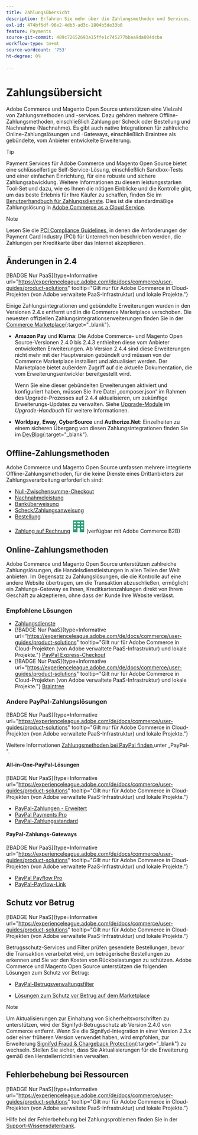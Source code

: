 ```yaml
---
title: Zahlungsübersicht
description: Erfahren Sie mehr über die Zahlungsmethoden und Services, die nativ in Adobe Commerce und Magento Open Source unterstützt werden.
exl-id: 474bf6df-96e2-4db3-ad3c-1804b5de33b0
feature: Payments
source-git-commit: 489c72652693a15ffe1c745277bbaa9da084dcba
workflow-type: tm+mt
source-wordcount: '753'
ht-degree: 0%

---
```


# Zahlungsübersicht

Adobe Commerce und Magento Open Source unterstützen eine Vielzahl von Zahlungsmethoden und -services. Dazu gehören mehrere Offline-Zahlungsmethoden, einschließlich Zahlung per Scheck oder Bestellung und Nachnahme (Nachnahme). Es gibt auch native Integrationen für zahlreiche Online-Zahlungslösungen und -Gateways, einschließlich Braintree als gebündelte, vom Anbieter entwickelte Erweiterung.

>[!TIP]
>
>Payment Services für Adobe Commerce und Magento Open Source bietet eine schlüsselfertige Self-Service-Lösung, einschließlich Sandbox-Tests und einer einfachen Einrichtung, für eine robuste und sichere Zahlungsabwicklung. Weitere Informationen zu diesem leistungsstarken Tool-Set und dazu, wie es Ihnen die nötigen Einblicke und die Kontrolle gibt, um das beste Erlebnis für Ihre Käufer zu schaffen, finden Sie im [Benutzerhandbuch für Zahlungsdienste](https://experienceleague.adobe.com/docs/commerce/payment-services/guide-overview.html?lang=de). Dies ist die standardmäßige Zahlungslösung in [Adobe Commerce as a Cloud Service](https://experienceleague.adobe.com/de/docs/commerce/cloud-service/overview).

>[!NOTE]
>
>Lesen Sie die [PCI Compliance Guidelines](../getting-started/compliance-pci.md), in denen die Anforderungen der Payment Card Industry (PCI) für Unternehmen beschrieben werden, die Zahlungen per Kreditkarte über das Internet akzeptieren.

## Änderungen in 2.4

[!BADGE Nur PaaS]{type=Informative url="https://experienceleague.adobe.com/de/docs/commerce/user-guides/product-solutions" tooltip="Gilt nur für Adobe Commerce in Cloud-Projekten (von Adobe verwaltete PaaS-Infrastruktur) und lokale Projekte."}

Einige Zahlungsintegrationen und gebündelte Erweiterungen wurden in den Versionen 2.4.x entfernt und in die Commerce Marketplace verschoben. Die neuesten offiziellen Zahlungsintegrationserweiterungen finden Sie in der [Commerce Marketplace](https://marketplace.magento.com/extensions/payments-security.html){:target="_blank"}.

- **Amazon Pay** und **Klarna**: Die Adobe Commerce- und Magento Open Source-Versionen 2.4.0 bis 2.4.3 enthielten diese vom Anbieter entwickelten Erweiterungen. Ab Version 2.4.4 sind diese Erweiterungen nicht mehr mit der Hauptversion gebündelt und müssen von der Commerce Marketplace installiert und aktualisiert werden. Der Marketplace bietet außerdem Zugriff auf die aktuelle Dokumentation, die vom Erweiterungsentwickler bereitgestellt wird.

  Wenn Sie eine dieser gebündelten Erweiterungen aktiviert und konfiguriert haben, müssen Sie Ihre Datei „composer.json“ im Rahmen des Upgrade-Prozesses auf 2.4.4 aktualisieren, um zukünftige Erweiterungs-Updates zu verwalten. Siehe [Upgrade-Module](https://experienceleague.adobe.com/docs/commerce-operations/upgrade-guide/modules/upgrade.html?lang=de) im _Upgrade-Handbuch_ für weitere Informationen.

- **Worldpay**, **Eway**, **CyberSource** und **Authorize.Net**: Einzelheiten zu einem sicheren Übergang von diesen Zahlungsintegrationen finden Sie im [DevBlog](https://community.magento.com/t5/Magento-DevBlog/Deprecation-of-Magento-core-payment-integrations/ba-p/426445){:target="_blank"}.

## Offline-Zahlungsmethoden

Adobe Commerce und Magento Open Source umfassen mehrere integrierte Offline-Zahlungsmethoden, für die keine Dienste eines Drittanbieters zur Zahlungsverarbeitung erforderlich sind:

- [Null-Zwischensumme-Checkout](zero-subtotal-checkout.md)
- [Nachnahmeleistung](cash-on-delivery.md)
- [Banküberweisung](bank-transfer.md)
- [Scheck/Zahlungsanweisung](check-money-order.md)
- [Bestellung](purchase-order.md)
- [Zahlung auf Rechnung](../b2b/enable-basic-features.md#configure-payment-on-account) ![Adobe Commerce B2B](../assets/b2b.svg) (verfügbar mit Adobe Commerce B2B)

## Online-Zahlungsmethoden

Adobe Commerce und Magento Open Source unterstützen zahlreiche Zahlungslösungen, die Handelsdienstleistungen in allen Teilen der Welt anbieten. Im Gegensatz zu Zahlungslösungen, die die Kontrolle auf eine andere Website übertragen, um die Transaktion abzuschließen, ermöglicht ein Zahlungs-Gateway es Ihnen, Kreditkartenzahlungen direkt von Ihrem Geschäft zu akzeptieren, ohne dass der Kunde Ihre Website verlässt.

### Empfohlene Lösungen

- [Zahlungsdienste](https://experienceleague.adobe.com/docs/commerce/payment-services/guide-overview.html?lang=de)
- [!BADGE Nur PaaS]{type=Informative url="https://experienceleague.adobe.com/de/docs/commerce/user-guides/product-solutions" tooltip="Gilt nur für Adobe Commerce in Cloud-Projekten (von Adobe verwaltete PaaS-Infrastruktur) und lokale Projekte."} [PayPal Express-Checkout](paypal-express-checkout.md)
- [!BADGE Nur PaaS]{type=Informative url="https://experienceleague.adobe.com/de/docs/commerce/user-guides/product-solutions" tooltip="Gilt nur für Adobe Commerce in Cloud-Projekten (von Adobe verwaltete PaaS-Infrastruktur) und lokale Projekte."} [Braintree](braintree.md)

### Andere PayPal-Zahlungslösungen

[!BADGE Nur PaaS]{type=Informative url="https://experienceleague.adobe.com/de/docs/commerce/user-guides/product-solutions" tooltip="Gilt nur für Adobe Commerce in Cloud-Projekten (von Adobe verwaltete PaaS-Infrastruktur) und lokale Projekte."}

Weitere Informationen [ Zahlungsmethoden bei PayPal finden ](paypal.md) unter „PayPal-&quot;.

#### All-in-One-PayPal-Lösungen

[!BADGE Nur PaaS]{type=Informative url="https://experienceleague.adobe.com/de/docs/commerce/user-guides/product-solutions" tooltip="Gilt nur für Adobe Commerce in Cloud-Projekten (von Adobe verwaltete PaaS-Infrastruktur) und lokale Projekte."}

- [PayPal-Zahlungen - Erweitert](paypal-payments-advanced.md)
- [PayPal Payments Pro](paypal-payments-pro.md)
- [PayPal-Zahlungsstandard](paypal-payments-standard.md)

#### PayPal-Zahlungs-Gateways

[!BADGE Nur PaaS]{type=Informative url="https://experienceleague.adobe.com/de/docs/commerce/user-guides/product-solutions" tooltip="Gilt nur für Adobe Commerce in Cloud-Projekten (von Adobe verwaltete PaaS-Infrastruktur) und lokale Projekte."}

- [PayPal Payflow Pro](paypal-payflow-pro.md)
- [PayPal-Payflow-Link](paypal-payflow-link.md)

## Schutz vor Betrug

[!BADGE Nur PaaS]{type=Informative url="https://experienceleague.adobe.com/de/docs/commerce/user-guides/product-solutions" tooltip="Gilt nur für Adobe Commerce in Cloud-Projekten (von Adobe verwaltete PaaS-Infrastruktur) und lokale Projekte."}

Betrugsschutz-Services und Filter prüfen gesendete Bestellungen, bevor die Transaktion verarbeitet wird, um betrügerische Bestellungen zu erkennen und Sie vor den Kosten von Rückbelastungen zu schützen. Adobe Commerce und Magento Open Source unterstützen die folgenden Lösungen zum Schutz vor Betrug:

- [PayPal-Betrugsverwaltungsfilter](paypal.md#paypal-fraud-management-filters)

- [Lösungen zum Schutz vor Betrug auf dem Marketplace][1]

>[!NOTE]
>
>Um Aktualisierungen zur Einhaltung von Sicherheitsvorschriften zu unterstützen, wird der Signifyd-Betrugsschutz ab Version 2.4.0 von Commerce entfernt. Wenn Sie die Signifyd-Integration in einer Version 2.3.x oder einer früheren Version verwendet haben, wird empfohlen, zur Erweiterung [Signifyd Fraud &amp; Chargeback Protection](https://marketplace.magento.com/signifyd-module-connect.html){:target="_blank"} zu wechseln. Stellen Sie sicher, dass Sie Aktualisierungen für die Erweiterung gemäß den Herstellerrichtlinien verwalten.

## Fehlerbehebung bei Ressourcen

[!BADGE Nur PaaS]{type=Informative url="https://experienceleague.adobe.com/de/docs/commerce/user-guides/product-solutions" tooltip="Gilt nur für Adobe Commerce in Cloud-Projekten (von Adobe verwaltete PaaS-Infrastruktur) und lokale Projekte."}

Hilfe bei der Fehlerbehebung bei Zahlungsproblemen finden Sie in der [Support-Wissensdatenbank](https://experienceleague.adobe.com/docs/commerce-knowledge-base/kb/overview.html?lang=de).

[1]: https://marketplace.magento.com/catalogsearch/result?q=fraud%20protection

